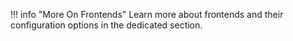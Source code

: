 !!! info "More On Frontends"
    Learn more about frontends and their configuration options in the dedicated section.